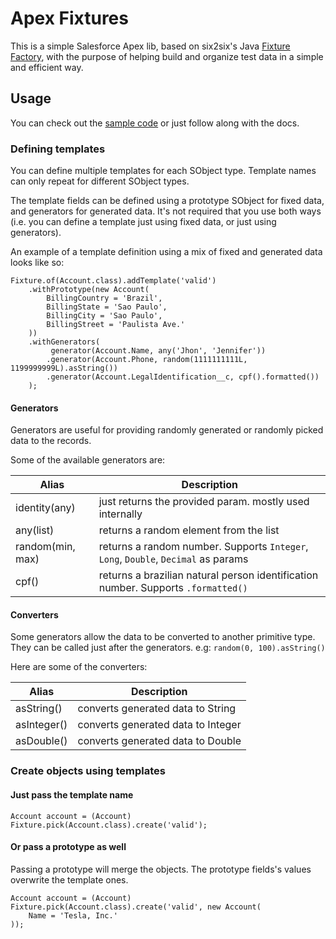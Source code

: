 # Apex Fixtures

This is a simple Salesforce Apex lib, based on six2six's Java [Fixture Factory](https://github.com/six2six/fixture-factory), with the purpose of helping build and organize test data in a simple and efficient way.

## Usage

You can check out the [sample code](https://github.com/MuriloKakazu/apex-fixtures/tree/master/samples) or just follow along with the docs.

### Defining templates

You can define multiple templates for each SObject type. Template names can only repeat for different SObject types.

The template fields can be defined using a prototype SObject for fixed data, and generators for generated data. It's not required that you use both ways (i.e. you can define a template just using fixed data, or just using generators).

An example of a template definition using a mix of fixed and generated data looks like so:

```apex
Fixture.of(Account.class).addTemplate('valid')
    .withPrototype(new Account(
        BillingCountry = 'Brazil',
        BillingState = 'Sao Paulo',
        BillingCity = 'Sao Paulo',
        BillingStreet = 'Paulista Ave.'
    ))
    .withGenerators(
         generator(Account.Name, any('Jhon', 'Jennifer'))
        .generator(Account.Phone, random(1111111111L, 1199999999L).asString())
        .generator(Account.LegalIdentification__c, cpf().formatted())
    );
```

#### Generators

Generators are useful for providing randomly generated or randomly picked data to the records.

Some of the available generators are:

Alias                  | Description                                                        
-----                  | ----------- 
identity(any)          | just returns the provided param. mostly used internally            
any(list)              | returns a random element from the list                                 
random(min, max)       | returns a random number. Supports `Integer`, `Long`, `Double`, `Decimal` as params
cpf()                  | returns a brazilian natural person identification number. Supports `.formatted()`

#### Converters

Some generators allow the data to be converted to another primitive type. They can be called just after the generators. e.g: `random(0, 100).asString()`

Here are some of the converters:

Alias           | Description                                                        
-----           | -----------
asString()      | converts generated data to String            
asInteger()     | converts generated data to Integer                                 
asDouble()      | converts generated data to Double

### Create objects using templates

#### Just pass the template name

```apex
Account account = (Account) Fixture.pick(Account.class).create('valid');
```
#### Or pass a prototype as well

Passing a prototype will merge the objects. The prototype fields's values overwrite the template ones.

```apex
Account account = (Account) Fixture.pick(Account.class).create('valid', new Account(
    Name = 'Tesla, Inc.'
));
```